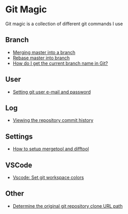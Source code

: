 # Git Magic
Git magic is a collection of different git commands I use

## Branch
- <a href="/merge-master-into-branch">Merging master into a branch</a>
- <a href="/rebase-master-into-branch">Rebase master into branch</a>
- <a href="/get-current-git-branch-name">How do I get the current branch name in Git?</a>

## User
- <a href="/set-git-email-and-name">Setting git user e-mail and password</a>

## Log
- <a href="/viewing-the-commit-history">Viewing the repository commit history</a>

## Settings
- <a href="/setup-git-mergetool-and-git-difftool">How to setup mergetool and difftool</a>

## VSCode
- <a href="/vscode-set-git-workspace-colors">Vscode: Set git workspace colors</a>

## Other
- <a href="/determine-original-git-repo-url">Determine the original git repository clone URL path</a>
